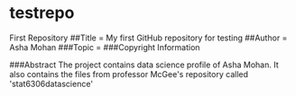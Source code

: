 # testrepo
First Repository 
##Title = My first GitHub repository for testing
##Author = Asha Mohan
###Topic = 
###Copyright Information

###Abstract
The project contains data science profile of Asha Mohan. It also contains
the files from professor McGee's repository called 'stat6306datascience'
 
